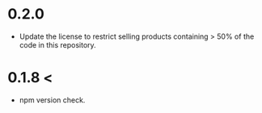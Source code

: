 # 0.2.0

- Update the license to restrict selling products containing > 50% of the code in this repository.

# 0.1.8 <

- npm version check.
